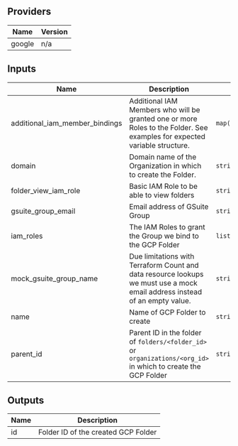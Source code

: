 ## Providers

| Name | Version |
|------|---------|
| google | n/a |

## Inputs

| Name | Description | Type | Default | Required |
|------|-------------|------|---------|:-----:|
| additional\_iam\_member\_bindings | Additional IAM Members who will be granted one or more Roles to the Folder. See examples for expected variable structure. | `map(list(string))` | n/a | yes |
| domain | Domain name of the Organization in which to create the Folder. | `string` | n/a | yes |
| folder\_view\_iam\_role | Basic IAM Role to be able to view folders | `string` | n/a | yes |
| gsuite\_group\_email | Email address of GSuite Group | `string` | n/a | yes |
| iam\_roles | The IAM Roles to grant the Group we bind to the GCP Folder | `list(string)` | n/a | yes |
| mock\_gsuite\_group\_name | Due limitations with Terraform Count and data resource lookups we must use a mock email address instead of an empty value. | `string` | n/a | yes |
| name | Name of GCP Folder to create | `string` | n/a | yes |
| parent\_id | Parent ID in the folder of `folders/<folder_id>` or `organizations/<org_id>` in which to create the GCP Folder | `string` | n/a | yes |

## Outputs

| Name | Description |
|------|-------------|
| id | Folder ID of the created GCP Folder |

